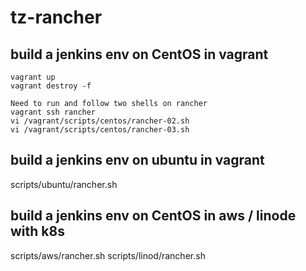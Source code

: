 # tz-rancher

## build a jenkins env on CentOS in vagrant
```
vagrant up
vagrant destroy -f

Need to run and follow two shells on rancher
vagrant ssh rancher
vi /vagrant/scripts/centos/rancher-02.sh
vi /vagrant/scripts/centos/rancher-03.sh

```

## build a jenkins env on ubuntu in vagrant
scripts/ubuntu/rancher.sh

## build a jenkins env on CentOS in aws / linode with k8s
scripts/aws/rancher.sh
scripts/linod/rancher.sh




